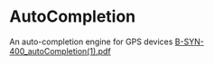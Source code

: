 # AutoCompletion
An auto-completion engine for GPS devices
[B-SYN-400_autoCompletion(1).pdf](https://github.com/lisechristian/AutoCompletion/files/9800499/B-SYN-400_autoCompletion.1.pdf)
